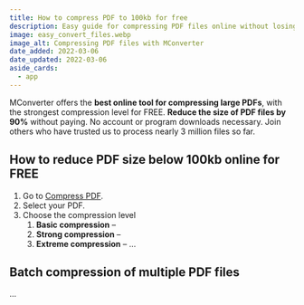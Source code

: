 ```yaml
---
title: How to compress PDF to 100kb for free
description: Easy guide for compressing PDF files online without losing much quality. Learn how to tweak the compression and quality levels.
image: easy_convert_files.webp
image_alt: Compressing PDF files with MConverter
date_added: 2022-03-06
date_updated: 2022-03-06
aside_cards:
  - app
---
```


MConverter offers the **best online tool for compressing large PDFs**, with the strongest compression level for FREE. **Reduce the size of PDF files by 90%** without paying. No account or program downloads necessary. Join others who have trusted us to process nearly 3 million files so far.

## How to reduce PDF size below 100kb online for FREE
1. Go to [Compress PDF](https://mconverter.eu/convert/pdf/tiny.pdf/).
2. Select your PDF.
3. Choose the compression level
    1. **Basic compression** – 
    2. **Strong compression** – 
    3. **Extreme compression** – 
...

## Batch compression of multiple PDF files
...